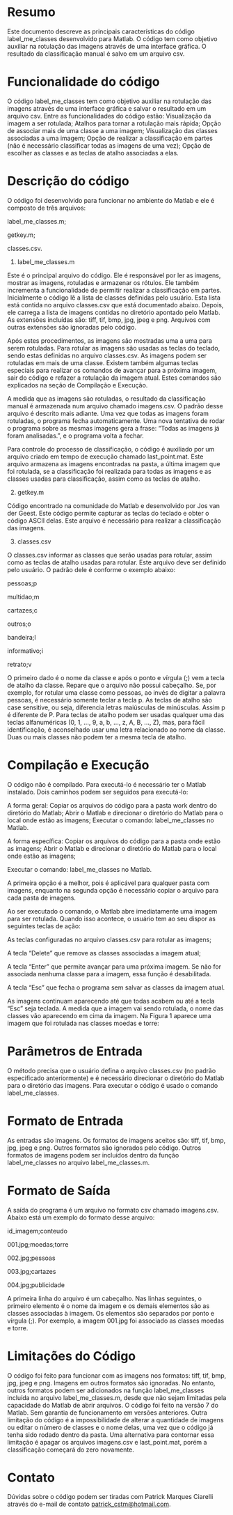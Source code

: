 Resumo
===
Este documento descreve as principais características do código label_me_classes desenvolvido para Matlab. O código tem como objetivo auxiliar na rotulação das imagens através de uma interface gráfica. O resultado da classificação manual é salvo em um arquivo csv.

Funcionalidade do código
===

O código label_me_classes tem como objetivo auxiliar na rotulação das imagens através de uma interface gráfica e salvar o resultado em um arquivo csv. Entre as funcionalidades do código estão:
Visualização da imagem a ser rotulada;
Atalhos para tornar a rotulação mais rápida;
Opção de associar mais de uma classe a uma imagem;
Visualização das classes associadas a uma imagem;
Opção de realizar a classificação em partes (não é necessário classificar todas as imagens de uma vez);
Opção de escolher as classes e as teclas de atalho associadas a elas.

Descrição do código
===
O código foi desenvolvido para funcionar no ambiente do Matlab e ele é composto de três arquivos:

label_me_classes.m;

getkey.m;

classes.csv.

1. label_me_classes.m

Este é o principal arquivo do código. Ele é responsável por ler as imagens, mostrar as imagens, rotuladas e armazenar os rótulos. Ele também incrementa a funcionalidade de permitir realizar a classificação em partes.
Inicialmente o código lê a lista de classes definidas pelo usuário. Esta lista está contida no arquivo classes.csv que está documentado abaixo. Depois, ele carrega a lista de imagens contidas no diretório apontado pelo Matlab. As extensões incluídas são: tiff, tif, bmp, jpg, jpeg e png. Arquivos com outras extensões são ignoradas pelo código.

Após estes procedimentos, as imagens são mostradas uma a uma para serem rotuladas. Para rotular as imagens são usadas as teclas do teclado, sendo estas definidas no arquivo classes.csv. As imagens podem ser rotuladas em mais de uma classe. Existem também algumas teclas especiais para realizar os comandos de avançar para a próxima imagem, sair do código e refazer a rotulação da imagem atual. Estes comandos são explicados na seção de Compilação e Execução.

A medida que as imagens são rotuladas, o resultado da classificação manual é armazenada num arquivo chamado imagens.csv. O padrão desse arquivo é descrito mais adiante. Uma vez que todas as imagens foram rotuladas, o programa fecha automaticamente. Uma nova tentativa de rodar o programa sobre as mesmas imagens gera a frase: “Todas as imagens já foram analisadas.”, e o programa volta a fechar.

Para controle do processo de classificação, o código é auxiliado por um arquivo criado em tempo de execução chamado last_point.mat. Este arquivo armazena as imagens encontradas na pasta, a última imagem que foi rotulada, se a classificação foi realizada para todas as imagens e as classes usadas para classificação, assim como as teclas de atalho. 

2. getkey.m

Código encontrado na comunidade do Matlab e desenvolvido por Jos van der Geest. Este código permite capturar as teclas do teclado e obter o código ASCII delas. Este arquivo é necessário para realizar a classificação das imagens.

3. classes.csv

O classes.csv informar as classes que serão usadas para rotular, assim como as teclas de atalho usadas para rotular. Este arquivo deve ser definido pelo usuário. O padrão dele é conforme o exemplo abaixo:

pessoas;p

multidao;m

cartazes;c

outros;o

bandeira;l

informativo;i

retrato;v

O primeiro dado é o nome da classe e após o ponto e vírgula (;) vem a tecla de atalho da classe. Repare que o arquivo não possui cabeçalho. Se, por exemplo, for rotular uma classe como pessoas, ao invés de digitar a palavra pessoas, é necessário somente teclar a tecla p. As teclas de atalho são case sensitive, ou seja, diferencia letras maiúsculas de minúsculas. Assim p é diferente de P. Para teclas de atalho podem ser usadas qualquer uma das teclas alfanuméricas (0, 1, ..., 9, a, b, ..., z, A, B, ..., Z), mas, para fácil identificação, é aconselhado usar uma letra relacionado ao nome da classe. Duas ou mais classes não podem ter a mesma tecla de atalho.

Compilação e Execução
===
O código não é compilado. Para executá-lo é necessário ter o Matlab instalado. Dois caminhos podem ser seguidos para executá-lo:

A forma geral:
Copiar os arquivos do código para a pasta work dentro do diretório do Matlab;
Abrir o Matlab e direcionar o diretório do Matlab para o local onde estão as imagens;
Executar o comando: label_me_classes no Matlab.

A forma específica:
Copiar os arquivos do código para a pasta onde estão as imagens;
Abrir o Matlab e direcionar o diretório do Matlab para o local onde estão as imagens;

Executar o comando: label_me_classes no Matlab.

A primeira opção é a melhor, pois é aplicável para qualquer pasta com imagens, enquanto na segunda opção é necessário copiar o arquivo para cada pasta de imagens.

Ao ser executado o comando, o Matlab abre imediatamente uma imagem para ser rotulada. Quando isso acontece, o usuário tem ao seu dispor as seguintes teclas de ação:

As teclas configuradas no arquivo classes.csv para rotular as imagens;

A tecla “Delete” que remove as classes associadas a imagem atual;

A tecla “Enter” que permite avançar para uma próxima imagem. Se não for associada nenhuma classe para a imagem, essa função é desabilitada.

A tecla “Esc” que fecha o programa sem salvar as classes da imagem atual.

As imagens continuam aparecendo até que todas acabem ou até a tecla “Esc” seja teclada.
A medida que a imagem vai sendo rotulada, o nome das classes vão aparecendo em cima da imagem. Na Figura 1 aparece uma imagem que foi rotulada nas classes moedas e torre:

Parâmetros de Entrada
======
O método precisa que o usuário defina o arquivo classes.csv (no padrão especificado anteriormente) e é necessário direcionar o diretório do Matlab para o diretório das imagens. Para executar o código é usado o comando label_me_classes.

Formato de Entrada
====
As entradas são imagens. Os formatos de imagens aceitos são: tiff, tif, bmp, jpg, jpeg e png. Outros formatos são ignorados pelo código. Outros formatos de imagens podem ser incluídos dentro da função label_me_classes no arquivo label_me_classes.m.

Formato de Saída
====
A saída do programa é um arquivo no formato csv chamado imagens.csv. Abaixo está um exemplo do formato desse arquivo:

id_imagem;conteudo

001.jpg;moedas;torre

002.jpg;pessoas

003.jpg;cartazes

004.jpg;publicidade

A primeira linha do arquivo é um cabeçalho. Nas linhas seguintes, o primeiro elemento é o nome da imagem e os demais elementos são as classes associadas à imagem. Os elementos são separados por ponto e vírgula (;). Por exemplo, a imagem 001.jpg foi associado as classes moedas e torre.

Limitações do Código
====
O código foi feito para funcionar com as imagens nos formatos: tiff, tif, bmp, jpg, jpeg e png. Imagens em outros formatos são ignoradas. No entanto, outros formatos podem ser adicionados na função label_me_classes incluída no arquivo label_me_classes.m, desde que não sejam limitadas pela capacidade do Matlab de abrir arquivos. O código foi feito na versão 7 do Matlab. Sem garantia de funcionamento em versões anteriores.
Outra limitação do código é a impossibilidade de alterar a quantidade de imagens ou editar o número de classes e o nome delas, uma vez que o código já tenha sido rodado dentro da pasta. Uma alternativa para contornar essa limitação é apagar os arquivos imagens.csv e last_point.mat, porém a classificação começará do zero novamente.

Contato
====
Dúvidas sobre o código podem ser tiradas com Patrick Marques Ciarelli através do e-mail de contato patrick_cstm@hotmail.com.
